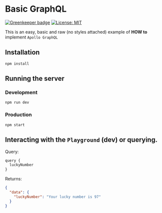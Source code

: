 # Basic GraphQL

[![Greenkeeper badge](https://badges.greenkeeper.io/alpersonalwebsite/basic-graphql.svg)](https://greenkeeper.io/)
[![License: MIT](https://img.shields.io/badge/License-MIT-brightgreen.svg)](https://opensource.org/licenses/MIT)

This is an easy, basic and raw (no styles attached) example of **HOW to** implement `Apollo GraphQL`

## Installation
```
npm install
```
## Running the server

### Development
```
npm run dev
```

### Production
```
npm start
```

## Interacting with the `Playground` (dev) or querying.

Query:
```js
query {
  luckyNumber
}
```

Returns: 
```json
{
  "data": {
    "luckyNumber": "Your lucky number is 97"
  }
}
```

<!--
TODO:
  - Arreglar circleci... 
    npm run v1.13.0
    error Command "build" not found.
    Ver plantilla modelo Node
  - Agregar info client a README
  - Manejo de errores 
  - Ver scripts package.json
  - Package.json deberia estar dentro de server o como esta hora? 
    Chequear https://github.com/mirkonasato/graphql-examples
    Y como seria el deployment
-->